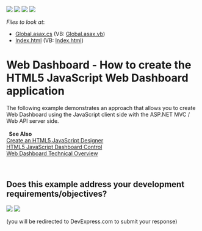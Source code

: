 <!-- default badges list -->
![](https://img.shields.io/endpoint?url=https://codecentral.devexpress.com/api/v1/VersionRange/128579422/17.1.7%2B)
[![](https://img.shields.io/badge/Open_in_DevExpress_Support_Center-FF7200?style=flat-square&logo=DevExpress&logoColor=white)](https://supportcenter.devexpress.com/ticket/details/T540056)
[![](https://img.shields.io/badge/📖_How_to_use_DevExpress_Examples-e9f6fc?style=flat-square)](https://docs.devexpress.com/GeneralInformation/403183)
[![](https://img.shields.io/badge/💬_Leave_Feedback-feecdd?style=flat-square)](#does-this-example-address-your-development-requirementsobjectives)
<!-- default badges end -->
<!-- default file list -->
*Files to look at*:

* [Global.asax.cs](./CS/DashboardJSControl/Global.asax.cs) (VB: [Global.asax.vb](./VB/DashboardJSControl/Global.asax.vb))
* [Index.html](./CS/DashboardJSControl/Index.html) (VB: [Index.html](./VB/DashboardJSControl/Index.html))
<!-- default file list end -->
# Web Dashboard - How to create the HTML5 JavaScript Web Dashboard application


The following example demonstrates an approach that allows you to create Web Dashboard using the JavaScript client side with the ASP.NET MVC / Web API server side. <br><strong><br>  See Also<br></strong><a href="https://documentation.devexpress.com/Dashboard/119109/Getting-Started/Build-End-User-Dashboard-Designer-Applications/Create-an-HTML5-JavaScript-Designer">Create an HTML5 JavaScript Designer</a><br><a href="https://documentation.devexpress.com/Dashboard/119108/Building-the-Designer-and-Viewer-Applications/Web-Dashboard/HTML5-JavaScript-Web-Dashboard-Control/HTML5-JavaScript-Dashboard-Control">HTML5 JavaScript Dashboard Control</a><br><a href="https://documentation.devexpress.com/Dashboard/119283/Building-the-Designer-and-Viewer-Applications/Web-Dashboard/Web-Dashboard-Technical-Overview">Web Dashboard Technical Overview</a>

<br/>


<!-- feedback -->
## Does this example address your development requirements/objectives?

[<img src="https://www.devexpress.com/support/examples/i/yes-button.svg"/>](https://www.devexpress.com/support/examples/survey.xml?utm_source=github&utm_campaign=web-dashboard-html-js-mvc-application&~~~was_helpful=yes) [<img src="https://www.devexpress.com/support/examples/i/no-button.svg"/>](https://www.devexpress.com/support/examples/survey.xml?utm_source=github&utm_campaign=web-dashboard-html-js-mvc-application&~~~was_helpful=no)

(you will be redirected to DevExpress.com to submit your response)
<!-- feedback end -->
